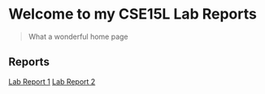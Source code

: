 # Welcome to my CSE15L Lab Reports
> What a wonderful home page


## Reports
[Lab Report 1](https://spencerho777.github.io/cse15l-lab-reports/report1.html)
[Lab Report 2](https://spencerho777.github.io/cse15l-lab-reports/report2.html)
